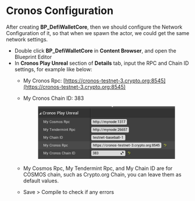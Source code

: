 # Cronos Configuration

After creating **BP\_DefiWalletCore**, then we should configure the Network Configuration of it, so that when we spawn the actor, we could get the same network settings.

* Double click **BP\_DefiWalletCore** in **Content Browser**, and open the Blueprint Editor
* In **Cronos Play Unreal** section of **Details** tab, input the RPC and Chain ID settings, for example like below:
  * My Cronos Rpc: [https://cronos-testnet-3.crypto.org:8545](https://cronos-testnet-3.crypto.org:8545)
  *   My Cronos Chain ID: 383



      <figure><img src="../../../.gitbook/assets/image (12).png" alt=""><figcaption></figcaption></figure>
  * My Cosmos Rpc, My Tendermint Rpc, and My Chain ID are for COSMOS chain, such as Crypto.org Chain, you can leave them as default values.
  * Save > Compile to check if any errors
